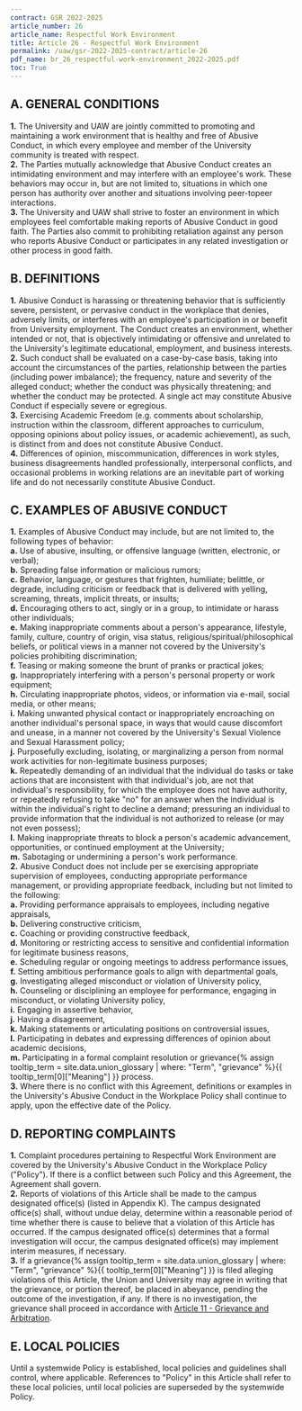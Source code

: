 ```yaml
---
contract: GSR 2022-2025
article_number: 26
article_name: Respectful Work Environment
title: Article 26 - Respectful Work Environment
permalink: /uaw/gsr-2022-2025-contract/article-26
pdf_name: br_26_respectful-work-environment_2022-2025.pdf
toc: True
---
```



## A. GENERAL CONDITIONS

<div class="lvl2"><b>1.</b> The University and UAW are jointly committed to promoting and maintaining a work environment that is healthy and free of Abusive Conduct, in which every employee and member of the University community is treated with respect.</div>
<div class="lvl2"><b>2.</b> The Parties mutually acknowledge that Abusive Conduct creates an intimidating environment and may interfere with an employee's work. These behaviors may occur in, but are not limited to, situations in which one person has authority over another and situations involving peer-topeer interactions.</div>
<div class="lvl2"><b>3.</b> The University and UAW shall strive to foster an environment in which employees feel comfortable making reports of Abusive Conduct in good faith. The Parties also commit to prohibiting retaliation against any person who reports Abusive Conduct or participates in any related investigation or other process in good faith.</div>

## B. DEFINITIONS

<div class="lvl2"><b>1.</b> Abusive Conduct is harassing or threatening behavior that is sufficiently severe, persistent, or pervasive conduct in the workplace that denies, adversely limits, or interferes with an employee's participation in or benefit from University employment. The Conduct creates an environment, whether intended or not, that is objectively intimidating or offensive and unrelated to the University's legitimate educational, employment, and business interests.</div>
<div class="lvl2"><b>2.</b> Such conduct shall be evaluated on a case-by-case basis, taking into account the circumstances of the parties, relationship between the parties (including power imbalance); the frequency, nature and severity of the alleged conduct; whether the conduct was physically threatening; and whether the conduct may be protected. A single act may constitute Abusive Conduct if especially severe or egregious.</div>
<div class="lvl2"><b>3.</b> Exercising Academic Freedom (e.g. comments about scholarship, instruction within the classroom, different approaches to curriculum, opposing opinions about policy issues, or academic achievement), as such, is distinct from and does not constitute Abusive Conduct.</div>
<div class="lvl2"><b>4.</b> Differences of opinion, miscommunication, differences in work styles, business disagreements handled professionally, interpersonal conflicts, and occasional problems in working relations are an inevitable part of working life and do not necessarily constitute Abusive Conduct.</div>

## C. EXAMPLES OF ABUSIVE CONDUCT

<div class="lvl2"><b>1.</b> Examples of Abusive Conduct may include, but are not limited to, the following types of behavior:</div>
<div class="lvl3"><b>a.</b> Use of abusive, insulting, or offensive language (written, electronic, or verbal);</div>
<div class="lvl3"><b>b.</b> Spreading false information or malicious rumors;</div>
<div class="lvl3"><b>c.</b> Behavior, language, or gestures that frighten, humiliate; belittle, or degrade, including criticism or feedback that is delivered with yelling, screaming, threats, implicit threats, or insults;</div>
<div class="lvl3"><b>d.</b> Encouraging others to act, singly or in a group, to intimidate or harass other individuals;</div>
<div class="lvl3"><b>e.</b> Making inappropriate comments about a person's appearance, lifestyle, family, culture, country of origin, visa status, religious/spiritual/philosophical beliefs, or political views in a manner not covered by the University's policies prohibiting discrimination;</div>
<div class="lvl3"><b>f.</b> Teasing or making someone the brunt of pranks or practical jokes;</div>
<div class="lvl3"><b>g.</b> Inappropriately interfering with a person's personal property or work equipment;</div>
<div class="lvl3"><b>h.</b> Circulating inappropriate photos, videos, or information via e-mail, social media, or other means;</div>
<div class="lvl3"><b>i.</b> Making unwanted physical contact or inappropriately encroaching on another individual's personal space, in ways that would cause discomfort and unease, in a manner not covered by the University's Sexual Violence and Sexual Harassment policy;</div>
<div class="lvl3"><b>j.</b> Purposefully excluding, isolating, or marginalizing a person from normal work activities for non-legitimate business purposes;</div>
<div class="lvl3"><b>k.</b> Repeatedly demanding of an individual that the individual do tasks or take actions that are inconsistent with that individual's job, are not that individual's responsibility, for which the employee does not have authority, or repeatedly refusing to take "no" for an answer when the individual is within the individual's right to decline a demand; pressuring an individual to provide information that the individual is not authorized to release (or may not even possess);</div>
<div class="lvl3"><b>l.</b> Making inappropriate threats to block a person's academic advancement, opportunities, or continued employment at the University;</div>
<div class="lvl3"><b>m.</b> Sabotaging or undermining a person's work performance.</div>
<div class="lvl2"><b>2.</b> Abusive Conduct does not include per se exercising appropriate supervision of employees, conducting appropriate performance management, or providing appropriate feedback, including but not limited to the following:</div>
<div class="lvl3"><b>a.</b> Providing performance appraisals to employees, including negative appraisals,</div>
<div class="lvl3"><b>b.</b> Delivering constructive criticism,</div>
<div class="lvl3"><b>c.</b> Coaching or providing constructive feedback,</div>
<div class="lvl3"><b>d.</b> Monitoring or restricting access to sensitive and confidential information for legitimate business reasons,</div>
<div class="lvl3"><b>e.</b> Scheduling regular or ongoing meetings to address performance issues,</div>
<div class="lvl3"><b>f.</b> Setting ambitious performance goals to align with departmental goals,</div>
<div class="lvl3"><b>g.</b> Investigating alleged misconduct or violation of University policy,</div>
<div class="lvl3"><b>h.</b> Counseling or disciplining an employee for performance, engaging in misconduct, or violating University policy,</div>
<div class="lvl3"><b>i.</b> Engaging in assertive behavior,</div>
<div class="lvl3"><b>j.</b> Having a disagreement,</div>
<div class="lvl3"><b>k.</b> Making statements or articulating positions on controversial issues,</div>

<div class="lvl3"><b>l.</b> Participating in debates and expressing differences of opinion about academic decisions,</div>
<div class="lvl3"><b>m.</b> Participating in a formal complaint resolution or <span class="tooltip">grievance<span class="tooltip-text">{% assign tooltip_term = site.data.union_glossary | where: "Term", "grievance" %}{{ tooltip_term[0]["Meaning"] }}</span></span> process.</div>
<div class="lvl2"><b>3.</b> Where there is no conflict with this Agreement, definitions or examples in the University's Abusive Conduct in the Workplace Policy shall continue to apply, upon the effective date of the Policy.</div>

## D. REPORTING COMPLAINTS

<div class="lvl2"><b>1.</b> Complaint procedures pertaining to Respectful Work Environment are covered by the University's Abusive Conduct in the Workplace Policy ("Policy"). If there is a conflict between such Policy and this Agreement, the Agreement shall govern.</div>
<div class="lvl2"><b>2.</b> Reports of violations of this Article shall be made to the campus designated office(s) (listed in Appendix K). The campus designated office(s) shall, without undue delay, determine within a reasonable period of time whether there is cause to believe that a violation of this Article has occurred. If the campus designated office(s) determines that a formal investigation will occur, the campus designated office(s) may implement interim measures, if necessary.</div>
<div class="lvl2"><b>3.</b> If a <span class="tooltip">grievance<span class="tooltip-text">{% assign tooltip_term = site.data.union_glossary | where: "Term", "grievance" %}{{ tooltip_term[0]["Meaning"] }}</span></span> is filed alleging violations of this Article, the Union and University may agree in writing that the grievance, or portion thereof, be placed in abeyance, pending the outcome of the investigation, if any. If there is no investigation, the grievance shall proceed in accordance with <a href="/uaw/gsr-2022-2025-contract/article-11">Article 11 - Grievance and Arbitration</a>.</div>

## E. LOCAL POLICIES

Until a systemwide Policy is established, local policies and guidelines shall control, where applicable. References to "Policy" in this Article shall refer to these local policies, until local policies are superseded by the systemwide Policy.

